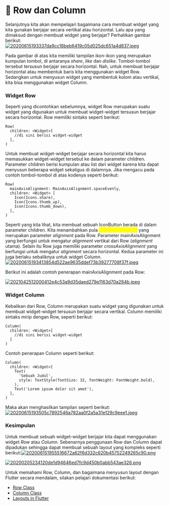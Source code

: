# 📖 Row dan Column

Selanjutnya kita akan mempelajari bagaimana cara membuat widget yang kita gunakan berjajar secara vertikal atau horizontal. Lalu apa yang dimaksud dengan membuat widget yang berjajar? Perhatikan gambar berikut:\
[![20200615193337da9cc18beb6419c05d025dc651a4d837.jpeg](https://d17ivq9b7rppb3.cloudfront.net/original/academy/20200615193337da9cc18beb6419c05d025dc651a4d837.jpeg)](https://www.dicoding.com/academies/159/tutorials/6498#)

Pada gambar di atas kita memiliki tampilan ikon-ikon yang merupakan kumpulan tombol, di antaranya _share_, _like_ dan _dislike_. Tombol-tombol tersebut tersusun berjajar secara horizontal. Nah, untuk membuat berjajar horizontal atau membentuk baris kita menggunakan widget Row. Sedangkan untuk menyusun widget yang membentuk kolom atau vertikal, kita bisa menggunakan widget Column.

### Widget Row

Seperti yang dicontohkan sebelumnya, widget Row merupakan suatu widget yang digunakan untuk membuat widget-widget tersusun berjajar secara horizontal. Row memiliki sintaks seperti berikut:

```
Row(
  children: <Widget>[
    //di sini berisi widget-widget
  ],
)
```

Untuk membuat widget-widget berjajar secara horizontal kita harus memasukkan widget-widget tersebut ke dalam parameter children. Parameter children berisi kumpulan atau list dari widget karena kita dapat menyusun beberapa widget sekaligus di dalamnya. Jika mengacu pada contoh tombol-tombol di atas kodenya seperti berikut:

```
Row(
  mainAxisAlignment: MainAxisAlignment.spaceEvenly,
  children: <Widget> [
    Icon(Icons.share),
    Icon(Icons.thumb_up),
    Icon(Icons.thumb_down),
  ],
)
```

Seperti yang kita lihat, kita membuat sebuah IconButton berada di dalam parameter children. Kita menambahkan pula <mark style="color:yellow;">`mainAxisAlignment`</mark> yang merupakan parameter _alignment_ pada Row. Parameter mainAxisAlignment yang berfungsi untuk mengatur _alignment_ vertikal dari Row (_alignment_ utama). Selain itu Row juga memiliki parameter _crossAxisAlignment_ yang berfungsi untuk mengatur _alignment_ secara horizontal. Kedua parameter ini juga berlaku sebaliknya untuk widget Column.\
[![20200615193413854d522ae9635ddef73b39277708f37f.jpeg](https://d17ivq9b7rppb3.cloudfront.net/original/academy/20200615193413854d522ae9635ddef73b39277708f37f.jpeg)](https://www.dicoding.com/academies/159/tutorials/6498#)

Berikut ini adalah contoh penerapan mainAxisAlignment pada Row:

[![2021042512000412e4c53a9d35daed279e1163d70a284b.jpeg](https://d17ivq9b7rppb3.cloudfront.net/original/academy/2021042512000412e4c53a9d35daed279e1163d70a284b.jpeg)](https://www.dicoding.com/academies/159/tutorials/6498#)

### Widget Column

Kebalikan dari Row, Column merupakan suatu widget yang digunakan untuk membuat widget-widget tersusun berjajar secara vertikal. Column memiliki sintaks mirip dengan Row, seperti berikut:

```
Column(
  children: <Widget>[
    //di sini berisi widget-widget
  ]
)
```

Contoh penerapan Column seperti berikut:

```
Column(
  children: <Widget>[
    Text(
      'Sebuah Judul',
      style: TextStyle(fontSize: 32, fontWeight: FontWeight.bold),
    ),
    Text('Lorem ipsum dolor sit amet'),
  ],
)
```

Maka akan menghasilkan tampilan seperti berikut:\
[![20200615193505c7892546a782aa0f2a5a31e129c9eee1.jpeg](https://d17ivq9b7rppb3.cloudfront.net/original/academy/20200615193505c7892546a782aa0f2a5a31e129c9eee1.jpeg)](https://www.dicoding.com/academies/159/tutorials/6498#)

### **Kesimpulan**

Untuk membuat sebuah widget-widget berjajar kita dapat menggunakan widget _Row_ atau _Column_. Sebenarnya penggunaan Row dan Column dapat dipadukan sehingga dapat membuat sebuah layout yang kompleks seperti berikut:[![202006151955516672a62f6d332c620b45752249265c90.png](https://d17ivq9b7rppb3.cloudfront.net/original/academy/202006151955516672a62f6d332c620b45752249265c90.png)](https://www.dicoding.com/academies/159/tutorials/6498#)

[![20200205234120de1d94646ed7fc9d450b0abb543ae326.png](https://d17ivq9b7rppb3.cloudfront.net/original/academy/20200205234120de1d94646ed7fc9d450b0abb543ae326.png)](https://www.dicoding.com/academies/159/tutorials/6498#)

Untuk memahami Row, Column, dan bagaimana menyusun layout dengan Flutter secara mendalam, silakan pelajari dokumentasi berikut:

* [Row Class](https://api.flutter.dev/flutter/widgets/Row-class.html)
* [Column Class](https://api.flutter.dev/flutter/widgets/Column-class.html)
* [Layouts in Flutter](https://flutter.dev/docs/development/ui/layout)
